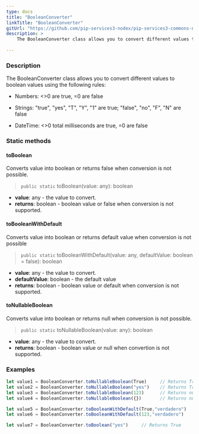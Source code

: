 ```yaml
---
type: docs
title: "BooleanConverter"
linkTitle: "BooleanConverter"
gitUrl: "https://github.com/pip-services3-nodex/pip-services3-commons-nodex"
description: > 
    The BooleanConverter class allows you to convert different values to boolean values using extended conversion rules.
    
---
```


### Description    

The BooleanConverter class allows you to convert different values to boolean values using the following rules:

- Numbers: <>0 are true, =0 are false
    
- Strings: "true", "yes", "T", "Y", "1" are true; "false", "no", "F", "N" are false

- DateTime: <>0 total milliseconds are true, =0 are false


### Static methods

#### toBoolean
Converts value into boolean or returns false when conversion is not possible.

> `public static` toBoolean(value: any): boolean

- **value**: any - the value to convert.
- **returns**: boolean - boolean value or false when conversion is not supported.

#### toBooleanWithDefault
Converts value into boolean or returns default value when conversion is not possible

> `public static` toBooleanWithDefault(value: any, defaultValue: boolean = false): boolean

- **value**: any - the value to convert.
- **defaultValue**: boolean - the default value
- **returns**: boolean - boolean value or default when conversion is not supported.


#### toNullableBoolean
Converts value into boolean or returns null when conversion is not possible.

> `public static` toNullableBoolean(value: any): boolean

- **value**: any - the value to convert.
- **returns**: boolean - boolean value or null when convertion is not supported.

### Examples

```typescript
let value1 = BooleanConverter.toNullableBoolean(True)     // Returns True
let value2 = BooleanConverter.toNullableBoolean("yes")    // Returns True
let value3 = BooleanConverter.toNullableBoolean(123)      // Returns null
let value4 = BooleanConverter.toNullableBoolean({})       // Returns null

let value5 = BooleanConverter.toBooleanWithDefault(True,"verdadero")     // Returns True
let value6 = BooleanConverter.toBooleanWithDefault(123,"verdadero")      // Returns verdadero

let value7 = BooleanConverter.toBoolean("yes")     // Returns True

```
